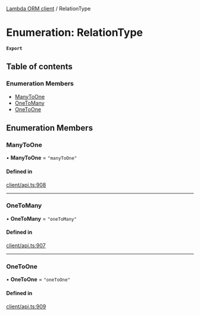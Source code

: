 [Lambda ORM client](../README.md) / RelationType

# Enumeration: RelationType

**`Export`**

## Table of contents

### Enumeration Members

- [ManyToOne](RelationType.md#manytoone)
- [OneToMany](RelationType.md#onetomany)
- [OneToOne](RelationType.md#onetoone)

## Enumeration Members

### ManyToOne

• **ManyToOne** = ``"manyToOne"``

#### Defined in

[client/api.ts:908](https://github.com/FlavioLionelRita/lambdaorm-client-node/blob/4059abb/src/lib/client/api.ts#L908)

___

### OneToMany

• **OneToMany** = ``"oneToMany"``

#### Defined in

[client/api.ts:907](https://github.com/FlavioLionelRita/lambdaorm-client-node/blob/4059abb/src/lib/client/api.ts#L907)

___

### OneToOne

• **OneToOne** = ``"oneToOne"``

#### Defined in

[client/api.ts:909](https://github.com/FlavioLionelRita/lambdaorm-client-node/blob/4059abb/src/lib/client/api.ts#L909)
